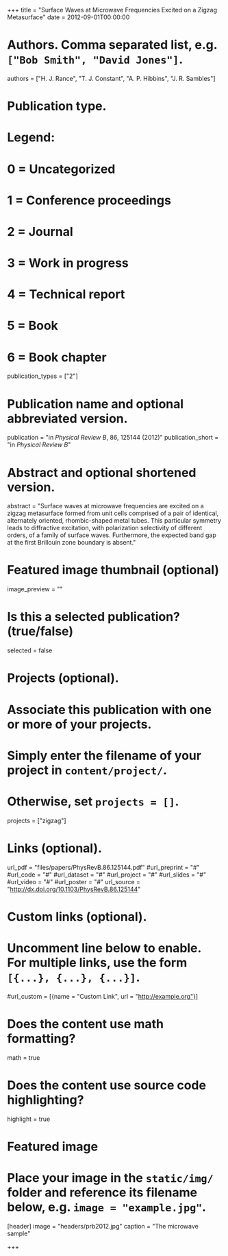 +++
title = "Surface Waves at Microwave Frequencies Excited on a Zigzag Metasurface"
date = 2012-09-01T00:00:00

# Authors. Comma separated list, e.g. `["Bob Smith", "David Jones"]`.
authors = ["H. J. Rance", "T. J. Constant", "A. P. Hibbins", "J. R. Sambles"]

# Publication type.
# Legend:
# 0 = Uncategorized
# 1 = Conference proceedings
# 2 = Journal
# 3 = Work in progress
# 4 = Technical report
# 5 = Book
# 6 = Book chapter
publication_types = ["2"]

# Publication name and optional abbreviated version.
publication = "in *Physical Review B*, 86, 125144 (2012)"
publication_short = "in *Physical Review B*"

# Abstract and optional shortened version.
abstract = "Surface waves at microwave frequencies are excited on a zigzag metasurface formed from unit cells comprised of a pair of identical, alternately oriented, rhombic-shaped metal tubes. This particular symmetry leads to diffractive excitation, with polarization selectivity of different orders, of a family of surface waves. Furthermore, the expected band gap at the first Brillouin zone boundary is absent."

# Featured image thumbnail (optional)
image_preview = ""

# Is this a selected publication? (true/false)
selected = false

# Projects (optional).
#   Associate this publication with one or more of your projects.
#   Simply enter the filename of your project in `content/project/`.
#   Otherwise, set `projects = []`.
projects = ["zigzag"]

# Links (optional).
url_pdf = "files/papers/PhysRevB.86.125144.pdf"
#url_preprint = "#"
#url_code = "#"
#url_dataset = "#"
#url_project = "#"
#url_slides = "#"
#url_video = "#"
#url_poster = "#"
url_source = "http://dx.doi.org/10.1103/PhysRevB.86.125144"

# Custom links (optional).
#   Uncomment line below to enable. For multiple links, use the form `[{...}, {...}, {...}]`.
#url_custom = [{name = "Custom Link", url = "http://example.org"}]

# Does the content use math formatting?
math = true

# Does the content use source code highlighting?
highlight = true

# Featured image
# Place your image in the `static/img/` folder and reference its filename below, e.g. `image = "example.jpg"`.
[header]
image = "headers/prb2012.jpg"
caption = "The microwave sample"

+++

